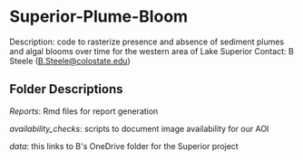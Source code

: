 # Superior-Plume-Bloom

Description: code to rasterize presence and absence of sediment plumes and algal blooms over time for the western area of Lake Superior
Contact: B Steele (B.Steele@colostate.edu)

## Folder Descriptions

*Reports*: Rmd files for report generation

*availability_checks*: scripts to document image availability for our AOI

*data*: this links to B's OneDrive folder for the Superior project